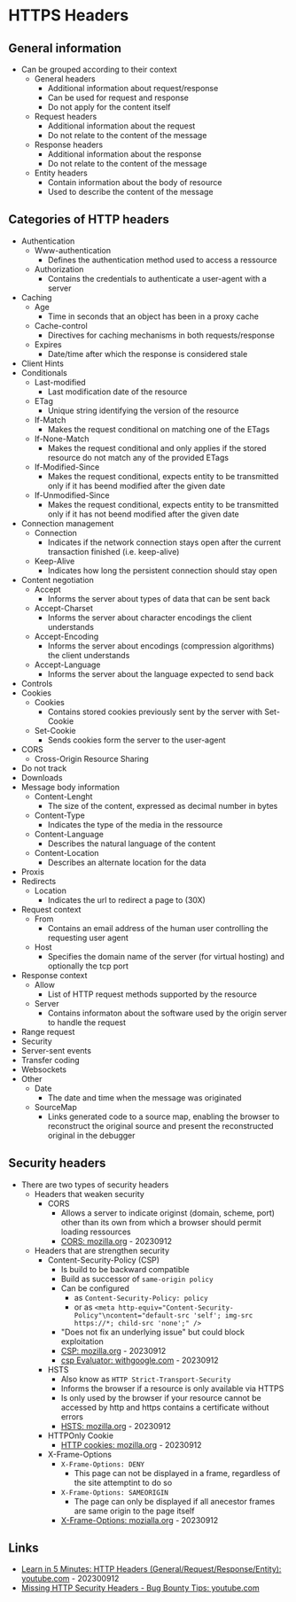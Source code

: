 # HTTPS Headers

## General information

* Can be grouped according to their context
  * General headers
	* Additional information about request/response
	* Can be used for request and response
	* Do not apply for the content itself
  * Request headers
	* Additional information about the request
	* Do not relate to the content of the message
  * Response headers
	* Additional information about the response
	* Do not relate to the content of the message
  * Entity headers
	* Contain information about the body of resource
	* Used to describe the content of the message

## Categories of HTTP headers

* Authentication
  * Www-authentication
    * Defines the authentication method used to access a ressource
  * Authorization
    * Contains the credentials to authenticate a user-agent with a server
* Caching
  * Age
    * Time in seconds that an object has been in a proxy cache
  * Cache-control
    * Directives for caching mechanisms in both requests/response
  * Expires
    * Date/time after which the response is considered stale
* Client Hints
* Conditionals
  * Last-modified
    * Last modification date of the resource
  * ETag
    * Unique string identifying the version of the resource
  * If-Match
    * Makes the request conditional on matching one of the ETags
  * If-None-Match
    * Makes the request conditional and only applies if the stored resource do not match any of the provided ETags
  * If-Modified-Since
    * Makes the request conditional, expects entity to be transmitted only if it has beend modified after the given date
  * If-Unmodified-Since
    * Makes the request conditional, expects entity to be transmitted only if it has not beend modified after the given date
* Connection management
  * Connection
    * Indicates if the network connection stays open after the current transaction finished (i.e. keep-alive)
  * Keep-Alive
    * Indicates how long the persistent connection should stay open
* Content negotiation
  * Accept
    * Informs the server about types of data that can be sent back
  * Accept-Charset
    * Informs the server about character encodings the client understands
  * Accept-Encoding
    * Informs the server about encodings (compression algorithms) the client understands
  * Accept-Language
    * Informs the server about the language expected to send back
* Controls
* Cookies
  * Cookies
    * Contains stored cookies previously sent by the server with Set-Cookie
  * Set-Cookie
    * Sends cookies form the server to the user-agent
* CORS
  * Cross-Origin Resource Sharing
* Do not track
* Downloads
* Message body information
  * Content-Lenght
    * The size of the content, expressed as decimal number in bytes
  * Content-Type
    * Indicates the type of the media in the ressource
  * Content-Language
    * Describes the natural language of the content
  * Content-Location
    * Describes an alternate location for the data
* Proxis
* Redirects
  * Location
    * Indicates the url to redirect a page to (30X)
* Request context
  * From
    * Contains an email address of the human user controlling the requesting user agent
  * Host
    * Specifies the domain name of the server (for virtual hosting) and optionally the tcp port
* Response context
  * Allow
    * List of HTTP request methods supported by the resource
  * Server
    * Contains informaton about the software used by the origin server to handle the request
* Range request
* Security
* Server-sent events
* Transfer coding
* Websockets
* Other
  * Date
    * The date and time when the message was originated
  * SourceMap
    * Links generated code to a source map, enabling the browser to reconstruct the original source and present the reconstructed original in the debugger

## Security headers

* There are two types of security headers
  * Headers that weaken security
    * CORS
      * Allows a server to indicate originst (domain, scheme, port) other than its own from which a browser should permit loading ressources
      * [CORS: mozilla.org](https://developer.mozilla.org/en-US/docs/Web/HTTP/CORS) - 20230912
  * Headers that are strengthen security
    * Content-Security-Policy (CSP)
      * Is build to be backward compatible
      * Build as successor of `same-origin policy`
      * Can be configured
        * as `Content-Security-Policy: policy`
        * or as `<meta http-equiv="Content-Security-Policy"\ncontent="default-src 'self'; img-src https://*; child-src 'none';" />`
      * "Does not fix an underlying issue" but could block exploitation
      * [CSP: mozilla.org](https://developer.mozilla.org/en-US/docs/Web/HTTP/CSP) - 20230912
      * [csp Evaluator: withgoogle.com](https://csp-evaluator.withgoogle.com/) - 20230912
    * HSTS
      * Also know as `HTTP Strict-Transport-Security`
      * Informs the browser if a resource is only available via HTTPS
      * Is only used by the browser if your resource cannot be accessed by http and https contains a certificate without errors
      * [HSTS: mozilla.org](https://developer.mozilla.org/en-US/docs/Web/HTTP/Headers/Strict-Transport-Security) - 20230912
    * HTTPOnly Cookie
      * [HTTP cookies: mozilla.org](https://developer.mozilla.org/en-US/docs/Web/HTTP/Cookies) - 20230912
    * X-Frame-Options
      * `X-Frame-Options: DENY`
        * This page can not be displayed in a frame, regardless of the site attemptint to do so
      * `X-Frame-Options: SAMEORIGIN`
        * The page can only be displayed if all anecestor frames are same origin to the page itself
      * [X-Frame-Options: mozialla.org](https://developer.mozilla.org/en-US/docs/Web/HTTP/Headers/X-Frame-Options) - 20230912

## Links

* [Learn in 5 Minutes: HTTP Headers (General/Request/Response/Entity): youtube.com](https://www.youtube.com/watch?v=1v7RoeXyww4) - 202300912
* [Missing HTTP Security Headers - Bug Bounty Tips: youtube.com](https://www.youtube.com/watch?v=064yDG7Rz80)
